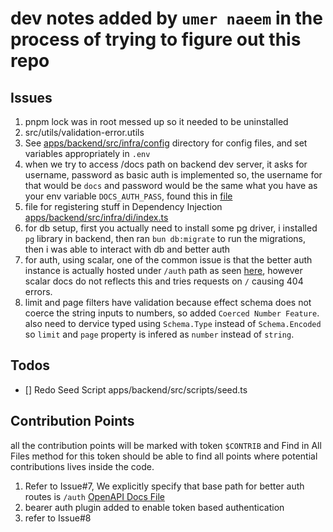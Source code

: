 # dev notes added by `umer naeem` in the process of trying to figure out this repo

## Issues

1. pnpm lock was in root messed up so it needed to be uninstalled
2. src/utils/validation-error.utils
3. See [apps/backend/src/infra/config](apps/backend/src/infra/config) directory for config files, and set variables appropriately in `.env`
4. when we try to access /docs path on backend dev server, it asks for username, password as basic auth is implemented so, the username for that would be `docs` and password would be the same what you have as your env variable `DOCS_AUTH_PASS`, found this in [file](apps/backend/src/web/utils/openapidocs.handler.ts)
5. file for registering stuff in Dependency Injection [apps/backend/src/infra/di/index.ts](apps/backend/src/infra/di/index.ts)
6. for db setup, first you actually need to install some pg driver, i installed `pg` library in backend, then ran `bun db:migrate` to run the migrations, then i was able to interact with db and better auth
7. for auth, using scalar, one of the common issue is that the better auth instance is actually hosted under `/auth` path as seen [here](apps/backend/src/infra/auth/create-instance.ts), however scalar docs do not reflects this and tries requests on `/` causing 404 errors.
8. limit and page filters have validation because effect schema does not coerce the string inputs to numbers, so added `Coerced Number Feature`. also need to dervice typed using `Schema.Type` instead of `Schema.Encoded` so `limit` and `page` property is infered as `number` instead of `string`.

## Todos

- [] Redo Seed Script apps/backend/src/scripts/seed.ts

## Contribution Points

all the contribution points will be marked with token `$CONTRIB` and Find in All Files method for this token should be able to find all points where potential contributions lives inside the code.

1. Refer to Issue#7, We explicitly specify that base path for better auth routes is `/auth` [OpenAPI Docs File](apps/backend/src/web/utils/openapidocs.handler.ts)
2. bearer auth plugin added to enable token based authentication
3. refer to Issue#8
